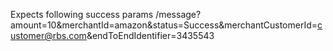 Expects following success params 
  /message?amount=10&merchantId=amazon&status=Success&merchantCustomerId=customer@rbs.com&endToEndIdentifier=3435543
